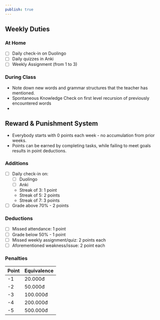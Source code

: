 ```yaml
---
publish: true
---
```


## Weekly Duties
### At Home
- [ ] Daily check-in on Duolingo
- [ ] Daily quizzes in Anki 
- [ ] Weekly Assignment (from 1 to 3)
### During Class
- Note down new words and grammar structures that the teacher has mentioned.
- Spontaneous Knowledge Check on first level recursion of previously encountered words
- 

## Reward & Punishment System

- Everybody starts with 0 points each week - no accumulation from prior weeks.
- Points can be earned by completing tasks, while failing to meet goals results in point deductions.
### Additions
- [ ] Daily check-in on:
	- [ ] Duolingo
	- [ ] Anki
	- Streak of 3: 1 point
	- Streak of 5: 2 points 
	- Streak of 7: 3 points
- [ ] Grade above 70% - 2 points
### Deductions
- [ ] Missed attendance: 1 point
- [ ] Grade below 50% - 1 point
- [ ] Missed weekly assignment/quiz: 2 points each
- [ ] Aforementioned weakness/issue: 2 point each
### Penalties

| Point | Equivalence |
| ----- | ----------- |
| -1    | 20.000đ     |
| -2    | 50.000đ     |
| -3    | 100.000đ    |
| -4    | 200.000đ    |
| -5    | 500.000đ    |

